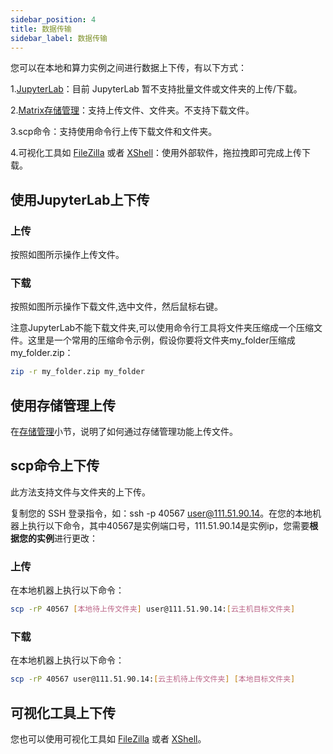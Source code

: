 ```yaml
---
sidebar_position: 4
title: 数据传输
sidebar_label: 数据传输
---
```


您可以在本地和算力实例之间进行数据上下传，有以下方式：

1.[JupyterLab](../ContainerInstance/jupterlab)：目前 JupyterLab 暂不支持批量文件或文件夹的上传/下载。

2.[Matrix存储管理](createstorage)：支持上传文件、文件夹。不支持下载文件。

3.scp命令：支持使用命令行上传下载文件和文件夹。

4.可视化工具如 [FileZilla](https://wiki.filezilla-project.org/FileZilla_Client_Tutorial_(en)) 或者 [XShell](https://www.xshellcn.com/zhishi/xshell-cswjjc.html)：使用外部软件，拖拉拽即可完成上传下载。

## 使用JupyterLab上下传

### 上传

按照如图所示操作上传文件。

### 下载

按照如图所示操作下载文件,选中文件，然后鼠标右键。

注意JupyterLab不能下载文件夹,可以使用命令行工具将文件夹压缩成一个压缩文件。这里是一个常用的压缩命令示例，假设你要将文件夹my_folder压缩成my_folder.zip：
```bash
zip -r my_folder.zip my_folder
```


## 使用存储管理上传
在[存储管理](createstorage)小节，说明了如何通过存储管理功能上传文件。

## scp命令上下传
此方法支持文件与文件夹的上下传。

复制您的 SSH 登录指令，如：ssh -p 40567 user@111.51.90.14。在您的本地机器上执行以下命令，其中40567是实例端口号，111.51.90.14是实例ip，您需要**根据您的实例**进行更改：

### 上传

在本地机器上执行以下命令：

```bash
scp -rP 40567 [本地待上传文件夹] user@111.51.90.14:[云主机目标文件夹]
```

### 下载

在本地机器上执行以下命令：

```bash
scp -rP 40567 user@111.51.90.14:[云主机待上传文件夹] [本地目标文件夹]
```

## 可视化工具上下传
您也可以使用可视化工具如 [FileZilla](https://wiki.filezilla-project.org/FileZilla_Client_Tutorial_(en)) 或者 [XShell](https://www.xshellcn.com/zhishi/xshell-cswjjc.html)。